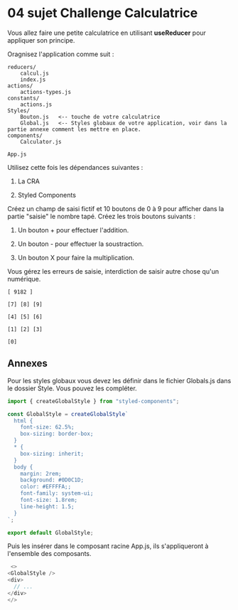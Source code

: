 # 04 sujet Challenge Calculatrice

Vous allez faire une petite calculatrice en utilisant **useReducer** pour appliquer son principe.

Oragnisez l'application comme suit :

```text
reducers/
    calcul.js
    index.js
actions/
    actions-types.js
constants/
    actions.js
Styles/
    Bouton.js   <-- touche de votre calculatrice
    Global.js   <-- Styles globaux de votre application, voir dans la partie annexe comment les mettre en place.
components/
    Calculator.js 

App.js
```

Utilisez cette fois les dépendances suivantes :

1. La CRA

2. Styled Components

Créez un champ de saisi fictif et 10 boutons de 0 à 9 pour afficher dans la partie "saisie" le nombre tapé. Créez les trois boutons suivants :

1. Un bouton + pour effectuer l'addition.

2. Un bouton - pour effectuer la soustraction.

3. Un bouton X pour faire la multiplication.

Vous gérez les erreurs de saisie, interdiction de saisir autre chose qu'un numérique.

```text
[ 9182 ]

[7] [8] [9]

[4] [5] [6]

[1] [2] [3]

[0]
```

## Annexes

Pour les styles globaux vous devez les définir dans le fichier Globals.js dans le dossier Style. Vous pouvez les compléter.

```js
import { createGlobalStyle } from "styled-components";

const GlobalStyle = createGlobalStyle`
  html {
    font-size: 62.5%;
    box-sizing: border-box;
  }
  * {
    box-sizing: inherit;
  }
  body {
    margin: 2rem;
    background: #0D0C1D;
    color: #EFFFFA;;
    font-family: system-ui;
    font-size: 1.8rem;
    line-height: 1.5;
  }
`;

export default GlobalStyle;
```

Puis les insérer dans le composant racine  App.js, ils s'appliqueront à l'ensemble des composants.

```js
 <>
<GlobalStyle />
<div>
  // ... 
</div>
</>
```
